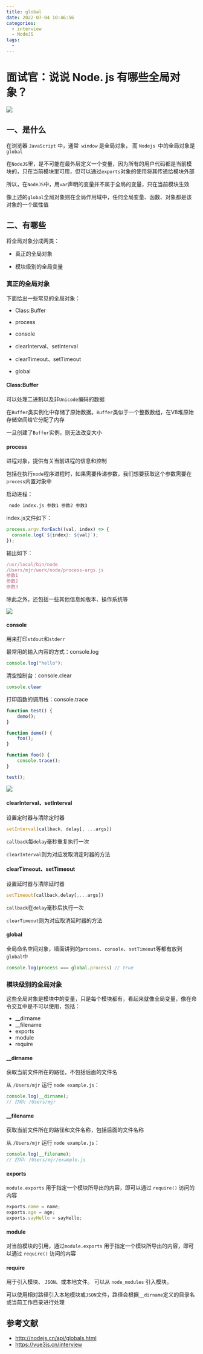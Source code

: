 ```yaml
---
title: global
date: 2022-07-04 10:46:56
categories:
  - interview
  - NodeJS
tags:
  - 
---
```

# 面试官：说说 Node. js 有哪些全局对象？

 ![](https://static.vue-js.com/79c7b100-c2a3-11eb-85f6-6fac77c0c9b3.png)

## 一、是什么

在浏览器 `JavaScript` 中，通常` window` 是全局对象， 而 `Nodejs `中的全局对象是 `global`

在`NodeJS`里，是不可能在最外层定义一个变量，因为所有的用户代码都是当前模块的，只在当前模块里可用，但可以通过`exports`对象的使用将其传递给模块外部

所以，在`NodeJS`中，用`var`声明的变量并不属于全局的变量，只在当前模块生效

像上述的`global`全局对象则在全局作用域中，任何全局变量、函数、对象都是该对象的一个属性值



## 二、有哪些

将全局对象分成两类：

- 真正的全局对象

- 模块级别的全局变量



### 真正的全局对象

下面给出一些常见的全局对象：

- Class:Buffer
- process

- console
- clearInterval、setInterval
- clearTimeout、setTimeout

- global



#### Class:Buffer

可以处理二进制以及非`Unicode`编码的数据

在`Buffer`类实例化中存储了原始数据。`Buffer`类似于一个整数数组，在V8堆原始存储空间给它分配了内存

一旦创建了`Buffer`实例，则无法改变大小



#### process

进程对象，提供有关当前进程的信息和控制

包括在执行`node`程序进程时，如果需要传递参数，我们想要获取这个参数需要在`process`内置对象中

启动进程：

```cmd
 node index.js 参数1 参数2 参数3
```

index.js文件如下：

```js
process.argv.forEach((val, index) => {
  console.log(`${index}: ${val}`);
});
```

输出如下：

```js
/usr/local/bin/node
/Users/mjr/work/node/process-args.js
参数1
参数2
参数3
```

除此之外，还包括一些其他信息如版本、操作系统等

![](https://static.vue-js.com/85f473a0-c2a3-11eb-ab90-d9ae814b240d.png)



#### console

用来打印`stdout`和`stderr`

最常用的输入内容的方式：console.log

```js
console.log("hello");
```

清空控制台：console.clear

```js
console.clear
```

打印函数的调用栈：console.trace

```js
function test() {
    demo();
}

function demo() {
    foo();
}

function foo() {
    console.trace();
}

test();
```

 ![](https://static.vue-js.com/91b6dbb0-c2a3-11eb-85f6-6fac77c0c9b3.png)



#### clearInterval、setInterval

设置定时器与清除定时器

```js
setInterval(callback, delay[, ...args])
```

`callback`每`delay`毫秒重复执行一次

`clearInterval`则为对应发取消定时器的方法



#### clearTimeout、setTimeout

设置延时器与清除延时器

```js
setTimeout(callback,delay[,...args])
```

`callback`在`delay`毫秒后执行一次

`clearTimeout`则为对应取消延时器的方法



#### global

全局命名空间对象，墙面讲到的`process`、`console`、`setTimeout`等都有放到`global`中

```js
console.log(process === global.process) // true
```





### 模块级别的全局对象

这些全局对象是模块中的变量，只是每个模块都有，看起来就像全局变量，像在命令交互中是不可以使用，包括：

- __dirname
- __filename
- exports
- module
- require



#### __dirname

获取当前文件所在的路径，不包括后面的文件名

从 `/Users/mjr` 运行 `node example.js`：

```js
console.log(__dirname);
// 打印: /Users/mjr
```



#### __filename

获取当前文件所在的路径和文件名称，包括后面的文件名称

从 `/Users/mjr` 运行 `node example.js`：

```js
console.log(__filename);
// 打印: /Users/mjr/example.js
```



#### exports

`module.exports` 用于指定一个模块所导出的内容，即可以通过 `require()` 访问的内容

```js
exports.name = name;
exports.age = age;
exports.sayHello = sayHello;
```



#### module

对当前模块的引用，通过`module.exports` 用于指定一个模块所导出的内容，即可以通过 `require()` 访问的内容



#### require

用于引入模块、 `JSON`、或本地文件。 可以从 `node_modules` 引入模块。

可以使用相对路径引入本地模块或` JSON `文件，路径会根据`__dirname`定义的目录名或当前工作目录进行处理





## 参考文献

- http://nodejs.cn/api/globals.html
- https://vue3js.cn/interview
